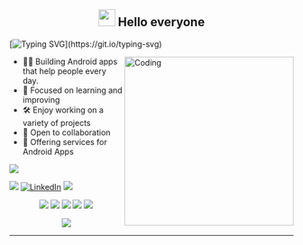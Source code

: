 <h2 align="center"><img src="https://emojis.slackmojis.com/emojis/images/1531849430/4246/blob-sunglasses.gif?1531849430" width="30"/> Hello everyone</h2>

<p align="center">

[![Typing SVG](https://readme-typing-svg.demolab.com?font=Roboto,sans-serif&size=40&pause=1000&color=40c463&center=true&vCenter=true&random=false&width=1200&lines=%F0%9F%92%BB+%22Crafting+Code%2C+Building+Dreams%22;+%F0%9F%92%BB+Welcome+to+My+GitHub+Universe!)](https://git.io/typing-svg)
</p>



<img align="right" alt="Coding" width="300" src="https://github.com/AndroidWithRossyn/AndroidWithRossyn/assets/118904953/f01daec3-1d1c-4f83-89e5-7454d9a573ad">

- 👨‍💻 Building Android apps that help people every day.
- 📖 Focused on learning and improving
- 🛠️ Enjoy working on a variety of projects
- 👥 Open to collaboration
- 🔧 Offering services for Android Apps


<div align="start">

  ![](https://komarev.com/ghpvc/?username=msbtescholar&style=flat&color=brightgreen)

</div>

<div align="start">
  
<a href="mailto:msbtescholar.official@gmail.com"><img src="https://img.shields.io/badge/Gmail-EA4335.svg?logo=Gmail&logoColor=white"></a>
[![LinkedIn](https://img.shields.io/badge/LinkedIn-%230077B5.svg?logo=linkedin&logoColor=white)](https://www.linkedin.com/in/#/)
<a href="https://www.flaticon.com/free-icons/curriculum-vitae" title="curriculum vitae icons"></a>
<a href="#" target="_blank">
  <img src="https://img.shields.io/badge/Portfolio-1A1A1A.svg?logo=vercel&logoColor=white">
</a>
</div>



<div align="center">

![](http://github-profile-summary-cards.vercel.app/api/cards/profile-details?username=msbtescholar&theme=github_dark)
![](http://github-profile-summary-cards.vercel.app/api/cards/stats?username=msbtescholar&theme=github_dark)
![](http://github-profile-summary-cards.vercel.app/api/cards/productive-time?username=msbtescholar&theme=github_dark&utcOffset=8)
![](http://github-profile-summary-cards.vercel.app/api/cards/repos-per-language?username=msbtescholar&theme=github_dark)
![](http://github-profile-summary-cards.vercel.app/api/cards/most-commit-language?username=msbtescholar&theme=github_dark)
<p align="center">
  <img alig src="https://github-profile-trophy.vercel.app/?username=AndroidWithRossyn&theme=onedark&column=-1&title=Repositories,Stars,Commits,Followers,PullRequest,MultipleLang&margin-w=10" />
</p>

</div>

---








